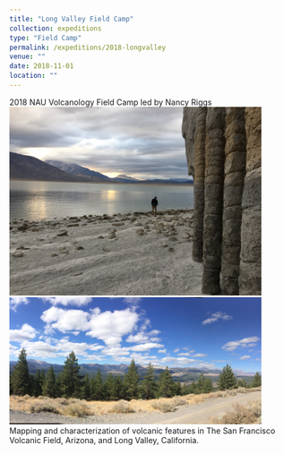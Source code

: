 ```yaml
---
title: "Long Valley Field Camp"
collection: expeditions
type: "Field Camp"
permalink: /expeditions/2018-longvalley
venue: ""
date: 2018-11-01
location: ""
---
```


2018 NAU Volcanology Field Camp led by Nancy Riggs
<br/><img src='/images/IMG_8532.JPG' width='450'/>
<img src='/images/IMG_0106.JPG' width='450'/>
Mapping and characterization of volcanic features in The San Francisco Volcanic Field, Arizona, and Long Valley, California.